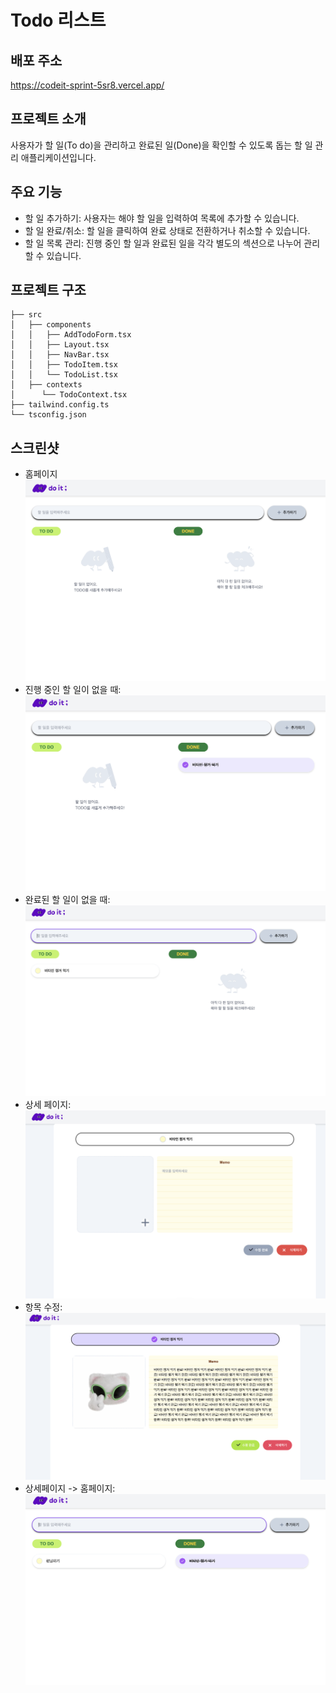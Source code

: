 # Todo 리스트

## 배포 주소

https://codeit-sprint-5sr8.vercel.app/

## 프로젝트 소개

사용자가 할 일(To do)을 관리하고 완료된 일(Done)을 확인할 수 있도록 돕는 할 일 관리 애플리케이션입니다.

## 주요 기능

- 할 일 추가하기: 사용자는 해야 할 일을 입력하여 목록에 추가할 수 있습니다.
- 할 일 완료/취소: 할 일을 클릭하여 완료 상태로 전환하거나 취소할 수 있습니다.
- 할 일 목록 관리: 진행 중인 할 일과 완료된 일을 각각 별도의 섹션으로 나누어 관리할 수 있습니다.

## 프로젝트 구조

```
├── src
│   ├── components
│   │   ├── AddTodoForm.tsx
│   │   ├── Layout.tsx
│   │   ├── NavBar.tsx
│   │   ├── TodoItem.tsx
│   │   └── TodoList.tsx
│   ├── contexts
│      └── TodoContext.tsx
├── tailwind.config.ts
└── tsconfig.json
```

## 스크린샷

- 홈페이지
  ![home](/todolist/image/home.png)
- 진행 중인 할 일이 없을 때:
  ![emptytodo](/todolist/image/done.png)
- 완료된 할 일이 없을 때:
  ![emptydone](/todolist/image/todo.png)
- 상세 페이지:
  ![emptydone](/todolist/image/details.png)
- 항목 수정:
  ![emptydone](/todolist/image/edit.png)
- 상세페이지 -> 홈페이지:
  ![emptydone](/todolist/image/home2.png)
